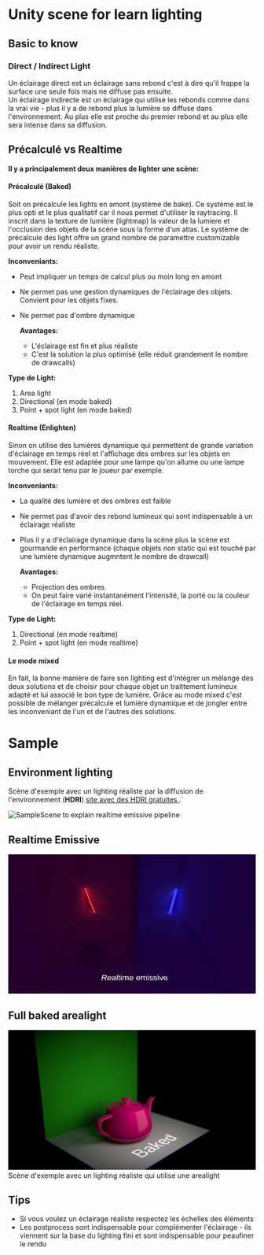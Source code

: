 # Unity scene for learn lighting
## Basic to know

### Direct / Indirect Light
Un éclairage direct est un éclairage sans rebond c'est à dire qu'il frappe la surface une seule fois mais ne diffuse pas ensuite.  
Un éclairage indirecte est un éclairage qui utilise les rebonds comme dans la vrai vie - plus il y a de rebond plus la lumière se diffuse dans l'environnement. Au plus elle est proche du premier rebond et au plus elle sera intense dans sa diffusion.

## Précalculé vs Realtime
**Il y a principalement deux manières de lighter une scène:**  
#### Précalculé (Baked)
Soit on précalcule les lights en amont (système de bake). Ce système est le plus opti et le plus qualitatif car il nous permet d'utiliser le raytracing. Il inscrit dans la texture de lumière (lightmap) la valeur de la lumiere et l'occlusion des objets de la scène sous la forme d'un atlas. Le système de précalcule des light offre un grand nombre de paramettre customizable pour avoir un rendu réaliste.  
  
**Inconveniants:**   
- Peut impliquer un temps de calcul plus ou moin long en amont
- Ne permet pas une gestion dynamiques de l'éclairage des objets. Convient pour les objets fixes.
- Ne permet pas d'ombre dynamique
  
  **Avantages:**   
  - L'éclairage est fin et plus réaliste
  - C'est la solution la plus optimisé (elle réduit grandement le nombre de drawcalls)
  
 **Type de Light:**  
1. Area light
2. Directional (en mode baked)
3. Point + spot light (en mode baked)
  
#### Realtime (Enlighten)
Sinon on utilise des lumières dynamique qui permettent de grande variation d'éclairage en temps réel et l'affichage des ombres sur les objets en mouvement. Elle est adaptée pour une lampe qu'on allume ou une lampe torche qui serait tenu par le joueur par exemple.

**Inconveniants:**  
- La qualité des lumière et des ombres est faible
- Ne permet pas d'avoir des rebond lumineux qui sont indispensable à un éclairage réaliste
- Plus il y a d'éclairage dynamique dans la scène plus la scène est gourmande en performance (chaque objets non static qui est touché par une lumière dynamique augmntent le nombre de drawcall)
  
  **Avantages:**  
  - Projection des ombres
  - On peut faire varié instantanément l'intensité, la porté ou la couleur de l'éclairage en temps réel.
  
 **Type de Light:**  
 1. Directional (en mode realtime)
 2. Point + spot light (en mode realtime)
  
#### Le mode mixed
En fait, la bonne manière de faire son lighting est d'intégrer un mélange des deux solutions et de choisir pour chaque objet un traittement lumineux adapté et lui associé le bon type de lumière.
  Grâce au mode mixed c'est possible de mélanger précalcule et lumière dynamique et de jongler entre les inconveniant de l'un et de l'autres des solutions.

# Sample
## Environment lighting

Scène d'exemple avec un lighting réaliste par la diffusion de l'environnement (**HDRI**) [site avec des HDRI gratuites ](https://polyhaven.com/hdris).`

![SampleScene to explain realtime emissive pipeline](https://github.com/celiacjoe/Lighting/assets/img/RealtimeEmissive.png)

## Realtime Emissive
![SampleScene to explain realtime emissive pipeline](https://raw.githubusercontent.com/celiacjoe/Lighting/main/img/RealtimeEmissive.png)
  
## Full baked arealight

![SampleScene to explain full baked realitic light](/img/BakedArealLight.png)
Scène d'exemple avec un lighting réaliste qui utilise une arealight
## Tips

- Si vous voulez un éclairage réaliste respectez les échelles des éléments
- Les postprocess sont indispensable pour complémenter l'éclairage - ils viennent sur la base du lighting fini et sont indispensable pour peaufiner le rendu
